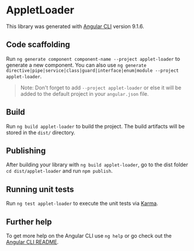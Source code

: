 # AppletLoader

This library was generated with [Angular CLI](https://github.com/angular/angular-cli) version 9.1.6.

## Code scaffolding

Run `ng generate component component-name --project applet-loader` to generate a new component. You can also use `ng generate directive|pipe|service|class|guard|interface|enum|module --project applet-loader`.
> Note: Don't forget to add `--project applet-loader` or else it will be added to the default project in your `angular.json` file. 

## Build

Run `ng build applet-loader` to build the project. The build artifacts will be stored in the `dist/` directory.

## Publishing

After building your library with `ng build applet-loader`, go to the dist folder `cd dist/applet-loader` and run `npm publish`.

## Running unit tests

Run `ng test applet-loader` to execute the unit tests via [Karma](https://karma-runner.github.io).

## Further help

To get more help on the Angular CLI use `ng help` or go check out the [Angular CLI README](https://github.com/angular/angular-cli/blob/master/README.md).
